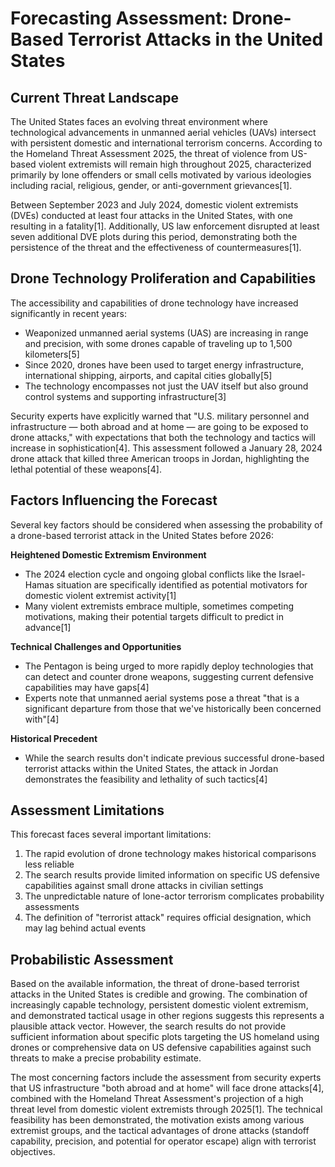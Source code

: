 # Forecasting Assessment: Drone-Based Terrorist Attacks in the United States

## Current Threat Landscape

The United States faces an evolving threat environment where technological advancements in unmanned aerial vehicles (UAVs) intersect with persistent domestic and international terrorism concerns. According to the Homeland Threat Assessment 2025, the threat of violence from US-based violent extremists will remain high throughout 2025, characterized primarily by lone offenders or small cells motivated by various ideologies including racial, religious, gender, or anti-government grievances[1].

Between September 2023 and July 2024, domestic violent extremists (DVEs) conducted at least four attacks in the United States, with one resulting in a fatality[1]. Additionally, US law enforcement disrupted at least seven additional DVE plots during this period, demonstrating both the persistence of the threat and the effectiveness of countermeasures[1].

## Drone Technology Proliferation and Capabilities

The accessibility and capabilities of drone technology have increased significantly in recent years:

- Weaponized unmanned aerial systems (UAS) are increasing in range and precision, with some drones capable of traveling up to 1,500 kilometers[5]
- Since 2020, drones have been used to target energy infrastructure, international shipping, airports, and capital cities globally[5]
- The technology encompasses not just the UAV itself but also ground control systems and supporting infrastructure[3]

Security experts have explicitly warned that "U.S. military personnel and infrastructure — both abroad and at home — are going to be exposed to drone attacks," with expectations that both the technology and tactics will increase in sophistication[4]. This assessment followed a January 28, 2024 drone attack that killed three American troops in Jordan, highlighting the lethal potential of these weapons[4].

## Factors Influencing the Forecast

Several key factors should be considered when assessing the probability of a drone-based terrorist attack in the United States before 2026:

**Heightened Domestic Extremism Environment**
- The 2024 election cycle and ongoing global conflicts like the Israel-Hamas situation are specifically identified as potential motivators for domestic violent extremist activity[1]
- Many violent extremists embrace multiple, sometimes competing motivations, making their potential targets difficult to predict in advance[1]

**Technical Challenges and Opportunities**
- The Pentagon is being urged to more rapidly deploy technologies that can detect and counter drone weapons, suggesting current defensive capabilities may have gaps[4]
- Experts note that unmanned aerial systems pose a threat "that is a significant departure from those that we've historically been concerned with"[4]

**Historical Precedent**
- While the search results don't indicate previous successful drone-based terrorist attacks within the United States, the attack in Jordan demonstrates the feasibility and lethality of such tactics[4]

## Assessment Limitations

This forecast faces several important limitations:

1. The rapid evolution of drone technology makes historical comparisons less reliable
2. The search results provide limited information on specific US defensive capabilities against small drone attacks in civilian settings
3. The unpredictable nature of lone-actor terrorism complicates probability assessments
4. The definition of "terrorist attack" requires official designation, which may lag behind actual events

## Probabilistic Assessment

Based on the available information, the threat of drone-based terrorist attacks in the United States is credible and growing. The combination of increasingly capable technology, persistent domestic violent extremism, and demonstrated tactical usage in other regions suggests this represents a plausible attack vector. However, the search results do not provide sufficient information about specific plots targeting the US homeland using drones or comprehensive data on US defensive capabilities against such threats to make a precise probability estimate.

The most concerning factors include the assessment from security experts that US infrastructure "both abroad and at home" will face drone attacks[4], combined with the Homeland Threat Assessment's projection of a high threat level from domestic violent extremists through 2025[1]. The technical feasibility has been demonstrated, the motivation exists among various extremist groups, and the tactical advantages of drone attacks (standoff capability, precision, and potential for operator escape) align with terrorist objectives.